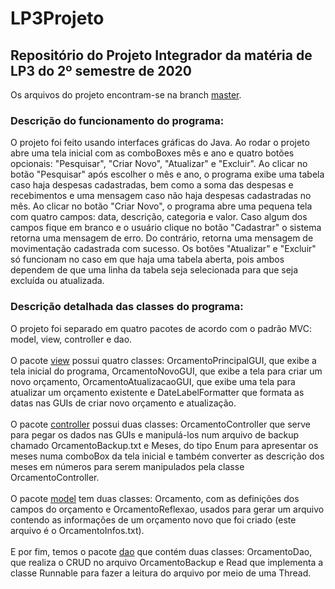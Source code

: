 # LP3Projeto
<h2>Repositório do Projeto Integrador da matéria de LP3 do 2º semestre de 2020</h2>

Os arquivos do projeto encontram-se na branch [master](https://github.com/ederp/LP3Projeto/tree/master).

<h3>Descrição do funcionamento do programa:</h3>

O projeto foi feito usando interfaces gráficas do Java. Ao rodar o projeto abre uma tela inicial com as comboBoxes mês e ano e quatro botões opcionais: "Pesquisar", "Criar Novo", "Atualizar" e "Excluir". Ao clicar no botão "Pesquisar" após escolher o mês e ano, o programa exibe uma tabela caso haja despesas cadastradas, bem como a soma das despesas e recebimentos e uma mensagem caso não haja despesas cadastradas no mês. Ao clicar no botão "Criar Novo", o programa abre uma pequena tela com quatro campos: data, descrição, categoria e valor. Caso algum dos campos fique em branco e o usuário clique no botão "Cadastrar" o sistema retorna uma mensagem de erro. Do contrário, retorna uma mensagem de movimentação cadastrada com sucesso. Os botões "Atualizar" e "Excluir" só funcionam no caso em que haja uma tabela aberta, pois ambos dependem de que uma linha da tabela seja selecionada para que seja excluída ou atualizada.

<h3>Descrição detalhada das classes do programa:</h3>

O projeto foi separado em quatro pacotes de acordo com o padrão MVC: model, view, controller e dao. <br><br> O pacote [view](https://github.com/ederp/LP3Projeto/tree/master/src/view) possui quatro classes: OrcamentoPrincipalGUI, que exibe a tela inicial do programa, OrcamentoNovoGUI, que exibe a tela para criar um novo orçamento, OrcamentoAtualizacaoGUI, que exibe uma tela para atualizar um orçamento existente e DateLabelFormatter que formata as datas nas GUIs de criar novo orçamento e atualização. <br><br> O pacote [controller](https://github.com/ederp/LP3Projeto/tree/master/src/controller) possui duas classes: OrcamentoController que serve para pegar os dados nas GUIs e manipulá-los num arquivo de backup chamado OrcamentoBackup.txt e Meses, do tipo Enum para apresentar os meses numa comboBox da tela inicial e também converter as descrição dos meses em números para serem manipulados pela classe OrcamentoController. <br><br> O pacote [model](https://github.com/ederp/LP3Projeto/tree/master/src/model) tem duas classes: Orcamento, com as definições dos campos do orçamento e OrcamentoReflexao, usados para gerar um arquivo contendo as informações de um orçamento novo que foi criado (este arquivo é o OrcamentoInfos.txt). <br><br>E por fim, temos o pacote [dao](https://github.com/ederp/LP3Projeto/tree/master/src/dao) que contém duas classes: OrcamentoDao, que realiza o CRUD no arquivo OrcamentoBackup e Read que implementa a classe Runnable para fazer a leitura do arquivo por meio de uma Thread. 
